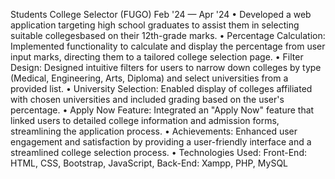 Students College Selector (FUGO)
Feb '24 — Apr '24
• Developed a web application targeting high school graduates to assist them in selecting suitable collegesbased on their
12th-grade marks.
• Percentage Calculation: Implemented functionality to calculate and display the percentage from user input marks,
directing them to a tailored college selection page.
• Filter Design: Designed intuitive filters for users to narrow down colleges by type (Medical, Engineering, Arts,
Diploma) and select universities from a provided list.
• University Selection: Enabled display of colleges affiliated with chosen universities and included grading based on the
user's percentage.
• Apply Now Feature: Integrated an "Apply Now" feature that linked users to detailed college information and admission
forms, streamlining the application process.
• Achievements: Enhanced user engagement and satisfaction by providing a user-friendly interface and a streamlined
college selection process.
• Technologies Used: Front-End: HTML, CSS, Bootstrap, JavaScript, Back-End: Xampp, PHP, MySQL
